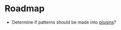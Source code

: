 # Roadmap

* Determine if patterns should be made into [plugins](https://www.drupal.org/docs/8/api/plugin-api/plugin-api-overview)?

